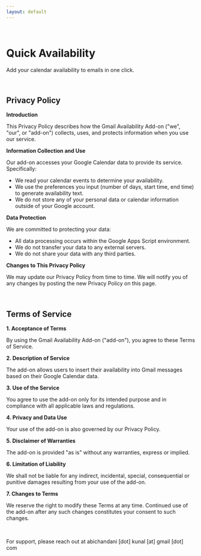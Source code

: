 ```yaml
---
layout: default
---
```


<br>

# Quick Availability
Add your calendar availability to emails in one click.

<br>

## Privacy Policy
**Introduction**

This Privacy Policy describes how the Gmail Availability Add-on ("we", "our", or "add-on") collects, uses, and protects information when you use our service.

**Information Collection and Use**

Our add-on accesses your Google Calendar data to provide its service. Specifically:
- We read your calendar events to determine your availability.
- We use the preferences you input (number of days, start time, end time) to generate availability text.
- We do not store any of your personal data or calendar information outside of your Google account.

**Data Protection**

We are committed to protecting your data:
- All data processing occurs within the Google Apps Script environment.
- We do not transfer your data to any external servers.
- We do not share your data with any third parties.

**Changes to This Privacy Policy**

We may update our Privacy Policy from time to time. We will notify you of any changes by posting the new Privacy Policy on this page.

<br>

## Terms of Service
**1. Acceptance of Terms**

By using the Gmail Availability Add-on ("add-on"), you agree to these Terms of Service.

**2. Description of Service**

The add-on allows users to insert their availability into Gmail messages based on their Google Calendar data.

**3. Use of the Service**

You agree to use the add-on only for its intended purpose and in compliance with all applicable laws and regulations.

**4. Privacy and Data Use**

Your use of the add-on is also governed by our Privacy Policy.

**5. Disclaimer of Warranties**

The add-on is provided "as is" without any warranties, express or implied.

**6. Limitation of Liability**

We shall not be liable for any indirect, incidental, special, consequential or punitive damages resulting from your use of the add-on.

**7. Changes to Terms**

We reserve the right to modify these Terms at any time. Continued use of the add-on after any such changes constitutes your consent to such changes.

<br> 

For support, please reach out at abichandani [dot] kunal [at] gmail [dot] com
